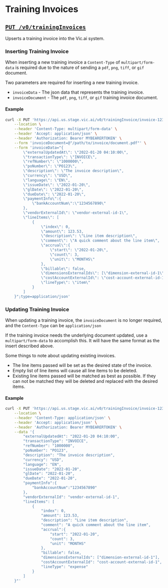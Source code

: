 # Training Invoices

## [`PUT /v0/trainingInvoices`](../../vic.api.v0.html#/TrainingInvoices/upsertTrainingInvoice)

Upserts a training invoice into the Vic.ai system.

### Inserting Training Invoice

When inserting a new training invoice a `Content-Type` of `multipart/form-data`
is required due to the nature of sending a `pdf`, `png`, `tiff`, or `gif`
document.

Two parameters are required for inserting a new training invoice.

* `invoiceData` - The json data that represents the training invoice.
* `invoiceDocument` - The `pdf`, `png`, `tiff`, or `gif` training invoice document.

#### Example

```bash
curl -X PUT 'https://api.us.stage.vic.ai/v0/trainingInvoice/invoice-123' \
    --location \
    --header 'Content-Type: multipart/form-data' \
    --header 'Accept: application/json' \
    --header 'Authorization: Bearer MYBEARERTOKEN' \
    --form 'invoiceDocument=@"/path/to/invoice/document.pdf"' \
    --form 'invoiceData="{
        \"externalUpdatedAt\": \"2022-01-20 04:10:00\",
        \"transactionType\": \"INVOICE\",
        \"refNumber\": \"1000000\",
        \"poNumber\": \"PO123\",
        \"description\": \"The invoice description\",
        \"currency\": \"USD\",
        \"language\": \"EN\",
        \"issueDate\": \"2022-01-20\",
        \"glDate\": \"2022-01-20\",
        \"dueDate\": \"2022-01-20\",
        \"paymentInfo\":{
            \"bankAccountNum\":\"1234567890\"
        },
        \"vendorExternalId\": \"vendor-external-id-1\",
        \"lineItems\": [
            {
                \"index\": 0,
                \"amount\": 123.53,
                \"description\": \"Line item description\",
                \"comment\": \"A quick comment about the line item\",
                \"accrual\":{
                    \"start\": \"2022-01-20\",
                    \"count\": 3,
                    \"unit\": \"MONTHS\"
                },
                \"billable\": false,
                \"dimensionsExternalIds\": [\"dimension-external-id-1\"],
                \"costAccountExternalId\": \"cost-account-external-id-1\",
                \"lineType\": \"item\"
            }
        ]
    }";type=application/json'
```

### Updating Training Invoice

When updating a training invoice, the `invoiceDocument` is no longer required,
and the `Content-Type` can be `application/json`

If the training invoice needs the underlying document updated, use a
`multipart/form-data` to accomplish this. It will have the same format as the
insert described above.

Some things to note about updating existing invoices.

* The line items passed will be set as the desired state of the invoice.
* Empty list of line items will cause all line items to be deleted.
* Existing line items passed will be matched as best as possible. If they can
  not be matched they will be deleted and replaced with the desired items.

#### Example

```bash
curl -X PUT 'https://api.us.stage.vic.ai/v0/trainingInvoice/invoice-123' \
    --location \
    --header 'Content-Type: application/json' \
    --header 'Accept: application/json' \
    --header 'Authorization: Bearer MYBEARERTOKEN' \
    --data '{
        "externalUpdatedAt": "2022-01-20 04:10:00",
        "transactionType": "INVOICE",
        "refNumber": "1000000",
        "poNumber": "PO123",
        "description": "The invoice description",
        "currency": "USD",
        "language": "EN",
        "issueDate": "2022-01-20",
        "glDate": "2022-01-20",
        "dueDate": "2022-01-20",
        "paymentInfo":{
            "bankAccountNum":"1234567890"
        },
        "vendorExternalId": "vendor-external-id-1",
        "lineItems": [
            {
                "index": 0,
                "amount": 123.53,
                "description": "Line item description",
                "comment": "A quick comment about the line item",
                "accrual":{
                    "start": "2022-01-20",
                    "count": 3,
                    "unit": "MONTHS"
                },
                "billable": false,
                "dimensionsExternalIds": ["dimension-external-id-1"],
                "costAccountExternalId": "cost-account-external-id-1",
                "lineType": "expense"
            }
        ]
    }"'
```
